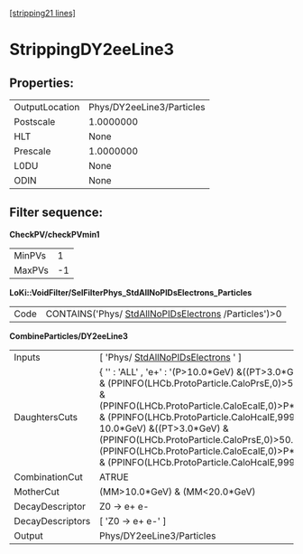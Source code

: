 [[stripping21 lines]](./stripping21-ew)

# StrippingDY2eeLine3

## Properties:

|                |                           |
|----------------|---------------------------|
| OutputLocation | Phys/DY2eeLine3/Particles |
| Postscale      | 1.0000000                 |
| HLT            | None                      |
| Prescale       | 1.0000000                 |
| L0DU           | None                      |
| ODIN           | None                      |

## Filter sequence:

**CheckPV/checkPVmin1**

|        |     |
|--------|-----|
| MinPVs | 1   |
| MaxPVs | -1  |

**LoKi::VoidFilter/SelFilterPhys_StdAllNoPIDsElectrons_Particles**

|      |                                                                                              |
|------|----------------------------------------------------------------------------------------------|
| Code | CONTAINS('Phys/ [StdAllNoPIDsElectrons](./stripping21-stdallnopidselectrons) /Particles')\>0 |

**CombineParticles/DY2eeLine3**

|                  |                                                                                                                                                                                                                                                                                                                                                                                      |
|------------------|--------------------------------------------------------------------------------------------------------------------------------------------------------------------------------------------------------------------------------------------------------------------------------------------------------------------------------------------------------------------------------------|
| Inputs           | [ 'Phys/ [StdAllNoPIDsElectrons](./stripping21-stdallnopidselectrons) ' ]                                                                                                                                                                                                                                                                                                          |
| DaughtersCuts    | { '' : 'ALL' , 'e+' : '(P\>10.0\*GeV) &((PT\>3.0\*GeV) & (PPINFO(LHCb.ProtoParticle.CaloPrsE,0)\>50.0) & (PPINFO(LHCb.ProtoParticle.CaloEcalE,0)\>P\*0.1) & (PPINFO(LHCb.ProtoParticle.CaloHcalE,99999) 10.0\*GeV) &((PT\>3.0\*GeV) & (PPINFO(LHCb.ProtoParticle.CaloPrsE,0)\>50.0) & (PPINFO(LHCb.ProtoParticle.CaloEcalE,0)\>P\*0.1) & (PPINFO(LHCb.ProtoParticle.CaloHcalE,99999) |
| CombinationCut   | ATRUE                                                                                                                                                                                                                                                                                                                                                                                |
| MotherCut        | (MM\>10.0\*GeV) & (MM\<20.0\*GeV)                                                                                                                                                                                                                                                                                                                                                    |
| DecayDescriptor  | Z0 -\> e+ e-                                                                                                                                                                                                                                                                                                                                                                         |
| DecayDescriptors | [ 'Z0 -\> e+ e-' ]                                                                                                                                                                                                                                                                                                                                                                 |
| Output           | Phys/DY2eeLine3/Particles                                                                                                                                                                                                                                                                                                                                                            |
